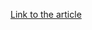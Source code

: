[Link to the article](https://searchsecurity.techtarget.com/feature/Ransomware-negotiations-An-inside-look-at-the-process)
